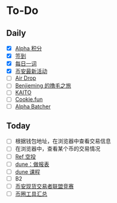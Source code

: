 # To-Do

## Daily

- [x] [Alpha 积分](https://www.binance.com/zh-CN/alpha/bsc/0xc71b5f631354be6853efe9c3ab6b9590f8302e81)
- [x] [签到](https://www.binance.com/zh-CN/rewards-hub)
- [x] [每日一词](https://www.binance.com/en/activity/word-of-the-day/entry)
- [x] [币安最新活动](https://www.binance.com/zh-CN/support/announcement/list/93)
- [ ] [Air Drop](https://airdrops.io/)
- [ ] [Benjieming 的撸毛之旅](https://www.youtube.com/@Benjieming1Q84/videos)
- [ ] [KAITO](https://yaps.kaito.ai/)
- [ ] [Cookie.fun](https://www.cookie.fun/)
- [ ] [Alpha Batcher](https://www.binance.com/zh-CN/square/profile/alphabatcher)

## Today

- [ ] 根据钱包地址，在浏览器中查看交易信息
- [ ] 在浏览器中，查看某个币的交易情况
- [ ] [Ref 空投](https://medium.com/iost/airdrop-announcement-for-supported-exchanges-f15a57e59929)
- [ ] [dune：做报表](https://dune.com/home)
- [ ] [dune 课程](https://www.youtube.com/playlist?list=PLK3b5d4iK10ext4v-GBySekaA8-GP8quD)
- [ ] B2
- [ ] [币安现货交易者联盟竞赛](https://www.binance.com/zh-CN/support/announcement/detail/42fff57918a3409db989bef3e4d3e6e7)
- [ ] [币圈工具汇总](https://x.com/Benjieming1Q84/status/1874658038264873176)
